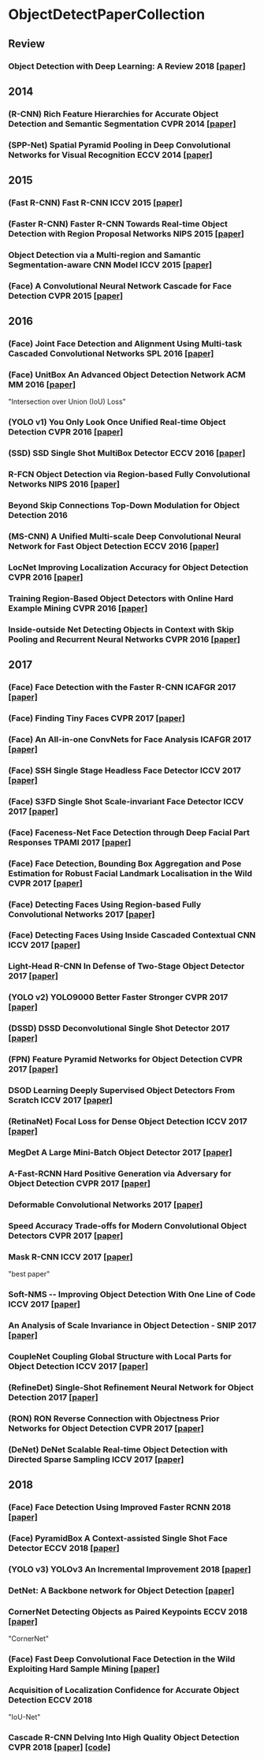 # ObjectDetectPaperCollection
## Review
### Object Detection with Deep Learning: A Review 2018 [[paper]](https://arxiv.org/abs/1807.05511)

## 2014
### (R-CNN) Rich Feature Hierarchies for Accurate Object Detection and Semantic Segmentation CVPR 2014 [[paper]](http://people.eecs.berkeley.edu/~rbg/papers/pami/rcnn_pami.pdf)
### (SPP-Net) Spatial Pyramid Pooling in Deep Convolutional Networks for Visual Recognition ECCV 2014 [[paper]](https://ieeexplore.ieee.org/document/7005506/)

## 2015
### (Fast R-CNN) Fast R-CNN ICCV 2015 [[paper]](http://openaccess.thecvf.com/content_iccv_2015/html/Girshick_Fast_R-CNN_ICCV_2015_paper.html)
### (Faster R-CNN) Faster R-CNN Towards Real-time Object Detection with Region Proposal Networks NIPS 2015 [[paper]](http://papers.nips.cc/paper/5638-faster-r-cnn-towards-real-time-object-detection-with-region-proposal-networks)
### Object Detection via a Multi-region and Samantic Segmentation-aware CNN Model ICCV 2015 [[paper]]()
### (Face) A Convolutional Neural Network Cascade for Face Detection CVPR 2015 [[paper]](https://www.cv-foundation.org/openaccess/content_cvpr_2015/html/Li_A_Convolutional_Neural_2015_CVPR_paper.html)

## 2016
### (Face) Joint Face Detection and Alignment Using Multi-task Cascaded Convolutional Networks SPL 2016 [[paper]](https://ieeexplore.ieee.org/document/7553523/)
### (Face) UnitBox An Advanced Object Detection Network ACM MM 2016 [[paper]](https://dl.acm.org/citation.cfm?doid=2964284.2967274)
"Intersection over Union (IoU) Loss"
### (YOLO v1) You Only Look Once Unified Real-time Object Detection CVPR 2016 [[paper]](https://www.cv-foundation.org/openaccess/content_cvpr_2016/html/Redmon_You_Only_Look_CVPR_2016_paper.html)
### (SSD) SSD Single Shot MultiBox Detector ECCV 2016 [[paper]](https://link.springer.com/chapter/10.1007/978-3-319-46448-0_2)
### R-FCN Object Detection via Region-based Fully Convolutional Networks NIPS 2016 [[paper]](https://papers.nips.cc/paper/6465-r-fcn-object-detection-via-region-based-fully-convolutional-networks)
### Beyond Skip Connections Top-Down Modulation for Object Detection 2016
### (MS-CNN) A Unified Multi-scale Deep Convolutional Neural Network for Fast Object Detection ECCV 2016 [[paper]](http://link.springer.com/chapter/10.1007%2F978-3-319-46493-0_22)
### LocNet Improving Localization Accuracy for Object Detection CVPR 2016 [[paper]]()
### Training Region-Based Object Detectors with Online Hard Example Mining CVPR 2016 [[paper]]()
### Inside-outside Net Detecting Objects in Context with Skip Pooling and Recurrent Neural Networks CVPR 2016 [[paper]]()

## 2017
### (Face) Face Detection with the Faster R-CNN ICAFGR 2017 [[paper]](https://ieeexplore.ieee.org/document/7961803/)
### (Face) Finding Tiny Faces CVPR 2017 [[paper]](http://openaccess.thecvf.com/content_cvpr_2017/papers/Hu_Finding_Tiny_Faces_CVPR_2017_paper.pdf)
### (Face) An All-in-one ConvNets for Face Analysis ICAFGR 2017 [[paper]](https://ieeexplore.ieee.org/document/7961718/)
### (Face) SSH Single Stage Headless Face Detector ICCV 2017 [[paper]](http://openaccess.thecvf.com/content_ICCV_2017/papers/Najibi_SSH_Single_Stage_ICCV_2017_paper.pdf)
### (Face) S3FD Single Shot Scale-invariant Face Detector ICCV 2017 [[paper]](http://openaccess.thecvf.com/content_iccv_2017/html/Zhang_S3FD_Single_Shot_ICCV_2017_paper.html)
### (Face) Faceness-Net Face Detection through Deep Facial Part Responses TPAMI 2017 [[paper]](https://ieeexplore.ieee.org/document/8008833/)
### (Face) Face Detection, Bounding Box Aggregation and Pose Estimation for Robust Facial Landmark Localisation in the Wild CVPR 2017 [[paper]](http://openaccess.thecvf.com/content_cvpr_2017_workshops/w33/papers/Feng_Face_Detection_Bounding_CVPR_2017_paper.pdf)
### (Face) Detecting Faces Using Region-based Fully Convolutional Networks 2017 [[paper]](https://arxiv.org/abs/1709.05256)
### (Face) Detecting Faces Using Inside Cascaded Contextual CNN ICCV 2017 [[paper]](http://openaccess.thecvf.com/content_iccv_2017/html/Zhang_Detecting_Faces_Using_ICCV_2017_paper.html)
### Light-Head R-CNN In Defense of Two-Stage Object Detector 2017 [[paper]](https://arxiv.org/abs/1711.07264)
### (YOLO v2) YOLO9000 Better Faster Stronger CVPR 2017 [[paper]](http://openaccess.thecvf.com/content_cvpr_2017/html/Redmon_YOLO9000_Better_Faster_CVPR_2017_paper.html)
### (DSSD) DSSD Deconvolutional Single Shot Detector 2017 [[paper]](https://arxiv.org/abs/1701.06659)
### (FPN) Feature Pyramid Networks for Object Detection CVPR 2017 [[paper]](http://openaccess.thecvf.com/content_cvpr_2017/html/Lin_Feature_Pyramid_Networks_CVPR_2017_paper.html)
### DSOD Learning Deeply Supervised Object Detectors From Scratch ICCV 2017 [[paper]](http://openaccess.thecvf.com/content_iccv_2017/html/Shen_DSOD_Learning_Deeply_ICCV_2017_paper.html)
### (RetinaNet) Focal Loss for Dense Object Detection ICCV 2017 [[paper]](http://openaccess.thecvf.com/content_iccv_2017/html/Lin_Focal_Loss_for_ICCV_2017_paper.html)
### MegDet A Large Mini-Batch Object Detector 2017 [[paper]](https://arxiv.org/abs/1711.07240)
### A-Fast-RCNN Hard Positive Generation via Adversary for Object Detection CVPR 2017 [[paper]](https://arxiv.org/abs/1704.03414)
### Deformable Convolutional Networks 2017 [[paper]](https://arxiv.org/abs/1703.06211)
### Speed Accuracy Trade-offs for Modern Convolutional Object Detectors CVPR 2017 [[paper]](https://arxiv.org/abs/1611.10012)
### Mask R-CNN ICCV 2017 [[paper]](http://openaccess.thecvf.com/content_iccv_2017/html/He_Mask_R-CNN_ICCV_2017_paper.html)
"best paper"
### Soft-NMS -- Improving Object Detection With One Line of Code ICCV 2017 [[paper]]()
### An Analysis of Scale Invariance in Object Detection - SNIP 2017 [[paper]](https://arxiv.org/abs/1711.08189)
### CoupleNet Coupling Global Structure with Local Parts for Object Detection ICCV 2017 [[paper]](https://arxiv.org/abs/1708.02863)
### (RefineDet) Single-Shot Refinement Neural Network for Object Detection 2017 [[paper]](https://arxiv.org/abs/1711.06897)
### (RON) RON Reverse Connection with Objectness Prior Networks for Object Detection CVPR 2017 [[paper]](https://arxiv.org/abs/1707.01691)
### (DeNet) DeNet Scalable Real-time Object Detection with Directed Sparse Sampling ICCV 2017 [[paper]](https://arxiv.org/abs/1703.10295)

## 2018
### (Face) Face Detection Using Improved Faster RCNN 2018 [[paper]](https://arxiv.org/abs/1802.02142)
### (Face) PyramidBox A Context-assisted Single Shot Face Detector ECCV 2018 [[paper]](https://arxiv.org/abs/1803.07737)
### (YOLO v3) YOLOv3 An Incremental Improvement 2018 [[paper]](https://arxiv.org/abs/1804.02767)
### DetNet: A Backbone network for Object Detection [[paper]](https://arxiv.org/abs/1804.06215)
### CornerNet Detecting Objects as Paired Keypoints ECCV 2018 [[paper]](https://arxiv.org/abs/1808.01244)
"CornerNet"
### (Face) Fast Deep Convolutional Face Detection in the Wild Exploiting Hard Sample Mining [[paper]](https://www.sciencedirect.com/science/article/pii/S2214579617300096)
### Acquisition of Localization Confidence for Accurate Object Detection ECCV 2018
"IoU-Net"
### Cascade R-CNN Delving Into High Quality Object Detection CVPR 2018 [[paper]](http://openaccess.thecvf.com/content_cvpr_2018/html/Cai_Cascade_R-CNN_Delving_CVPR_2018_paper.html) [[code]](https://github.com/zhaoweicai/cascade-rcnn)
